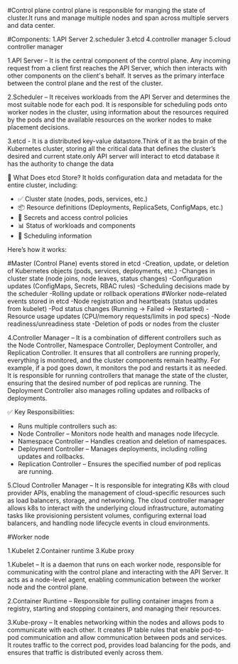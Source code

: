 #Control plane
  control plane is responsible for manging the state of cluster.It runs and manage multiple nodes and span across multiple servers and data center.

#Components:
1.API Server
2.scheduler
3.etcd
4.controller manager
5.cloud controller manager


1.API Server – It is the central component of the control plane. Any incoming request from a client first reaches the API Server, which then interacts with other components on the client's behalf. It serves as the primary interface between the control plane and the rest of the cluster.

2.Scheduler – It receives workloads from the API Server and determines the most suitable node for each pod. It is responsible for scheduling pods onto worker nodes in the cluster, using information about the resources required by the pods and the available resources on the worker nodes to make placement decisions.

3.etcd - It is a distributed key-value datastore.Think of it as the brain of the Kubernetes cluster, storing all the critical data that defines the cluster’s desired and current state.only API server will interact to etcd database it has the authority to change the data

🔑 What Does etcd Store?
It holds configuration data and metadata for the entire cluster, including:
- ✅ Cluster state (nodes, pods, services, etc.)
- 📦 Resource definitions (Deployments, ReplicaSets, ConfigMaps, etc.)
- 🔐 Secrets and access control policies
- 📊 Status of workloads and components
- 📅 Scheduling information

Here’s how it works:

#Master (Control Plane) events stored in etcd
-Creation, update, or deletion of Kubernetes objects (pods, services, deployments, etc.)
-Changes in cluster state (node joins, node leaves, status changes)
-Configuration updates (ConfigMaps, Secrets, RBAC rules)
-Scheduling decisions made by the scheduler
-Rolling update or rollback operations
#Worker node–related events stored in etcd
-Node registration and heartbeats (status updates from kubelet)
-Pod status changes (Running → Failed → Restarted)
-Resource usage updates (CPU/memory requests/limits in pod specs)
-Node readiness/unreadiness state
-Deletion of pods or nodes from the cluster

4.Controller Manager – It is a combination of different controllers such as the Node Controller, Namespace Controller, Deployment Controller, and Replication Controller. It ensures that all controllers are running properly, everything is monitored, and the cluster components remain healthy. For example, if a pod goes down, it monitors the pod and restarts it as needed. It is responsible for running controllers that manage the state of the cluster, ensuring that the desired number of pod replicas are running. The Deployment Controller also manages rolling updates and rollbacks of deployments.

✅ Key Responsibilities:
- Runs multiple controllers such as:
- Node Controller – Monitors node health and manages node lifecycle.
- Namespace Controller – Handles creation and deletion of namespaces.
- Deployment Controller – Manages deployments, including rolling updates and rollbacks.
- Replication Controller – Ensures the specified number of pod replicas are running.

5.Cloud Controller Manager – It is responsible for integrating K8s with cloud provider APIs, enabling the management of cloud-specific resources such as load balancers, storage, and networking. The cloud controller manager allows k8s to interact with the underlying cloud infrastructure, automating tasks like provisioning persistent volumes, configuring external load balancers, and handling node lifecycle events in cloud environments.

#Worker node

1.Kubelet
2.Container runtime
3.Kube proxy

1.Kubelet – It is a daemon that runs on each worker node, responsible for communicating with the control plane and interacting with the API Server. It acts as a node-level agent, enabling communication between the worker node and the control plane.

2.Container Runtime – Responsible for pulling container images from a registry, starting and stopping containers, and managing their resources.

3.Kube-proxy – It enables networking within the nodes and allows pods to communicate with each other. It creates IP table rules that enable pod-to-pod communication and allow communication between pods and services. It routes traffic to the correct pod, provides load balancing for the pods, and ensures that traffic is distributed evenly across them.

